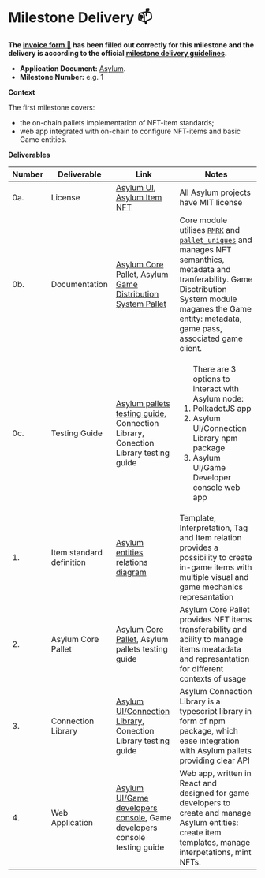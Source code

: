 # Milestone Delivery :mailbox:

**The [invoice form :pencil:](https://docs.google.com/forms/d/e/1FAIpQLSfmNYaoCgrxyhzgoKQ0ynQvnNRoTmgApz9NrMp-hd8mhIiO0A/viewform) has been filled out correctly for this milestone and the delivery is according to the official [milestone delivery guidelines](https://github.com/w3f/Grants-Program/blob/master/docs/milestone-deliverables-guidelines.md).**  

* **Application Document:** [Asylum](https://github.com/w3f/Grants-Program/tree/master/applications/asylum.md).
* **Milestone Number:** e.g. 1

**Context**

The first milestone covers:
 - the on-chain pallets implementation of NFT-item standards;
 - web app integrated with on-chain to configure NFT-items and basic Game entities.

**Deliverables**

| Number | Deliverable | Link | Notes |
| ------------- | ------------- | ------------- |------------- |
| 0a. | License | [Asylum UI](https://gitlab.com/asylum-space/asylum-ui/-/blob/main/LICENSE), [Asylum Item NFT](https://gitlab.com/asylum-space/asylum-item-nft/-/blob/main/LICENSE) | All Asylum projects have MIT license| 
| 0b.  | Documentation |[Asylum Core Pallet](https://gitlab.com/asylum-space/asylum-item-nft/-/blob/main/pallets/asylum-core/README.md), [Asylum Game Distribution System Pallet](https://gitlab.com/asylum-space/asylum-item-nft/-/blob/main/pallets/asylum-game-distribution/README.md)| Core module utilises [`RMRK`](https://rmrk-team.github.io/rmrk-substrate/#/pallets/rmrk-core) and [`pallet_uniques`](https://docs.rs/pallet-assets/latest/pallet_uniques/) and manages NFT semanthics, metadata and tranferability. Game Disctribution System module maganes the Game entity: metadata, game pass, associated game client.| 
| 0c.  | Testing Guide |[Asylum pallets testing guide](https://gitlab.com/asylum-space/asylum-item-nft/-/blob/main/docs/testing-guide.md), Connection Library, Conection Library testing guide |<ol>There are 3 options to interact with Asylum node: <li>PolkadotJS app </li> <li>Asylum UI/Connection Library npm package</li> <li>Asylum UI/Game Developer console web app</li></ol> | 
|1.| Item standard definition | [Asylum entities relations diagram](https://gitlab.com/asylum-space/asylum-item-nft/-/blob/main/docs/img/asylum-flow-diagram.png) | Template, Interpretation, Tag and Item relation provides a possibility to create in-game items with multiple visual and game mechanics represantation |
|2.| Asylum Core Pallet | [Asylum Core Pallet](https://gitlab.com/asylum-space/asylum-item-nft/-/blob/main/pallets/asylum-core), Asylum pallets testing guide | Asylum Core Pallet provides NFT items transferability and ability to manage items meatadata and represantation for different contexts of usage |
|3.| Connection Library | [Asylum UI/Connection Library](https://gitlab.com/asylum-space/asylum-ui/-/tree/main/packages/connection-library), Conection Library testing guide | Asylum Connection Library is a typescript library in form of npm package, which ease integration with Asylum pallets providing clear API|
|4.| Web Application | [Asylum UI/Game developers console](https://gitlab.com/asylum-space/asylum-ui/-/tree/main/packages/game-developers-console), Game developers console testing guide | Web app, written in React and designed for game developers to create and manage Asylum entities: create item templates, manage interpetations, mint NFTs.|
